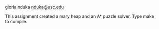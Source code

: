 gloria nduka
nduka@usc.edu

This assignment created a mary heap and an A* puzzle solver.
Type make to compile.
